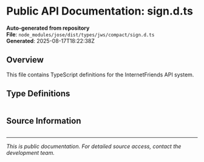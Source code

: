 # Public API Documentation: sign.d.ts

**Auto-generated from repository**  
**File**: `node_modules/jose/dist/types/jws/compact/sign.d.ts`  
**Generated**: 2025-08-17T18:22:38Z

## Overview

This file contains TypeScript definitions for the InternetFriends API system.

## Type Definitions

```typescript

```

## Source Information

```json

```

---
*This is public documentation. For detailed source access, contact the development team.*
